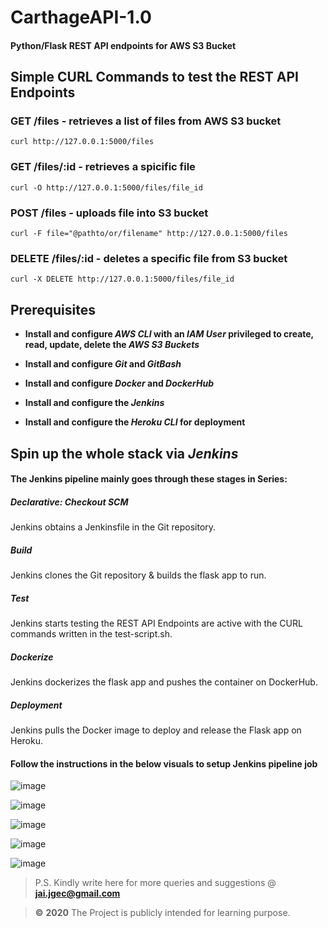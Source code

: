 # CarthageAPI-1.0
#### Python/Flask REST API endpoints for AWS S3 Bucket 


## Simple CURL Commands to test the REST API Endpoints

### GET /files - retrieves a list of files from AWS S3 bucket

`curl http://127.0.0.1:5000/files`

### GET /files/:id - retrieves a spicific file

`curl -O http://127.0.0.1:5000/files/file_id`

### POST /files - uploads file into S3 bucket

`curl -F file="@pathto/or/filename" http://127.0.0.1:5000/files`

### DELETE /files/:id - deletes a specific file from S3 bucket

`curl -X DELETE http://127.0.0.1:5000/files/file_id`


## Prerequisites

- **Install and configure _AWS CLI_ with an _IAM User_ privileged to create, read, update, delete the _AWS S3 Buckets_**

- **Install and configure _Git_ and _GitBash_**

- **Install and configure _Docker_ and _DockerHub_**

- **Install and configure the _Jenkins_**

- **Install and configure the _Heroku CLI_ for deployment**


## Spin up the whole stack via _Jenkins_

#### The Jenkins pipeline mainly goes through these stages in Series: 

##### Declarative: Checkout SCM
Jenkins obtains a Jenkinsfile in the Git repository.

##### Build
Jenkins clones the Git repository & builds the flask app to run.

##### Test
Jenkins starts testing the REST API Endpoints are active with the CURL commands written in the test-script.sh.

##### Dockerize
Jenkins dockerizes the flask app and pushes the container on DockerHub.

##### Deployment
Jenkins pulls the Docker image to deploy and release the Flask app on Heroku.


#### Follow the instructions in the below visuals to setup Jenkins pipeline job

![image](https://drive.google.com/uc?export=view&id=17_QTdZ-zSHCBCe2zh6EYA_gFDtn_MykX)

![image](https://drive.google.com/uc?export=view&id=1XgNty-K12Im2Y7EHW14sypUpmgsJSn-L)

![image](https://drive.google.com/uc?export=view&id=1vZZ-XlQaSbonViuMu4lB5xUnXxEk3VxY)

![image](https://drive.google.com/uc?export=view&id=191RwT7QO0EoO-AdpvYrbgrmPsXfIvg4n)

![image](https://drive.google.com/uc?export=view&id=1Azr__mYl3gKIJ1SQDJp0bK0Kz4iIMzYB)


> P.S. Kindly write here for more queries and suggestions 
> @ **jai.jgec@gmail.com**

> **©** **2020** The Project is publicly intended for learning purpose.
